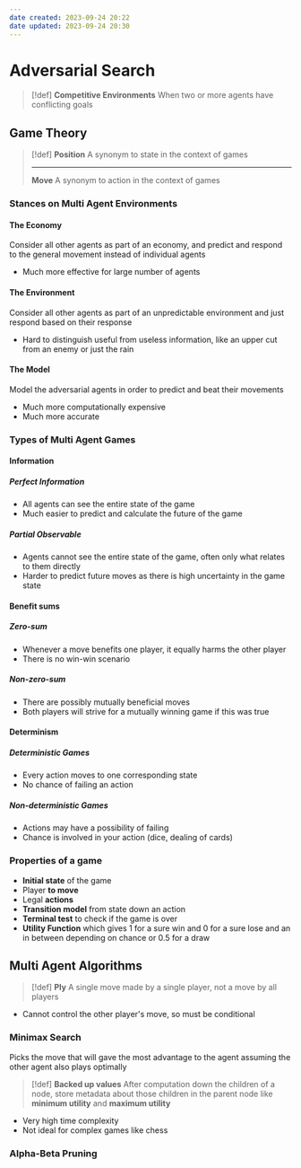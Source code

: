 ```yaml
---
date created: 2023-09-24 20:22
date updated: 2023-09-24 20:30
---
```


# Adversarial Search

> [!def]
> **Competitive Environments**
> When two or more agents have conflicting goals

## Game Theory

> [!def]
> **Position**
> A synonym to state in the context of games
>
> ---
>
> **Move**
> A synonym to action in the context of games

### Stances on Multi Agent Environments

#### The Economy

Consider all other agents as part of an economy, and predict and respond to the general movement instead of individual agents

- Much more effective for large number of agents

#### The Environment

Consider all other agents as part of an unpredictable environment and just respond based on their response

- Hard to distinguish useful from useless information, like an upper cut from an enemy or just the rain

#### The Model

Model the adversarial agents in order to predict and beat their movements

- Much more computationally expensive
- Much more accurate

### Types of Multi Agent Games

#### Information

##### Perfect Information

- All agents can see the entire state of the game
- Much easier to predict and calculate the future of the game

##### Partial Observable

- Agents cannot see the entire state of the game, often only what relates to them directly
- Harder to predict future moves as there is high uncertainty in the game state

#### Benefit sums

##### Zero-sum

- Whenever a move benefits one player, it equally harms the other player
- There is no win-win scenario

##### Non-zero-sum

- There are possibly mutually beneficial moves
- Both players will strive for a mutually winning game if this was true

#### Determinism

##### Deterministic Games

- Every action moves to one corresponding state
- No chance of failing an action

##### Non-deterministic Games

- Actions may have a possibility of failing
- Chance is involved in your action (dice, dealing of cards)

### Properties of a game

- **Initial state** of the game
- Player **to move**
- Legal **actions**
- **Transition model** from state down an action
- **Terminal test** to check if the game is over
- **Utility Function** which gives 1 for a sure win and 0 for a sure lose and an in between depending on chance or 0.5 for a draw

## Multi Agent Algorithms

> [!def]
> **Ply**
> A single move made by a single player, not a move by all players

- Cannot control the other player's move, so must be conditional

### Minimax Search

Picks the move that will gave the most advantage to the agent assuming the other agent also plays optimally

> [!def]
> **Backed up values**
> After computation down the children of a node, store metadata about those children in the parent node like **minimum utility** and **maximum utility**

- Very high time complexity
- Not ideal for complex games like chess

### Alpha-Beta Pruning


